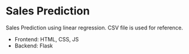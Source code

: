 # Sales Prediction

Sales Prediction using linear regression. CSV file is used for reference. 

- Frontend: HTML, CSS, JS
- Backend: Flask
